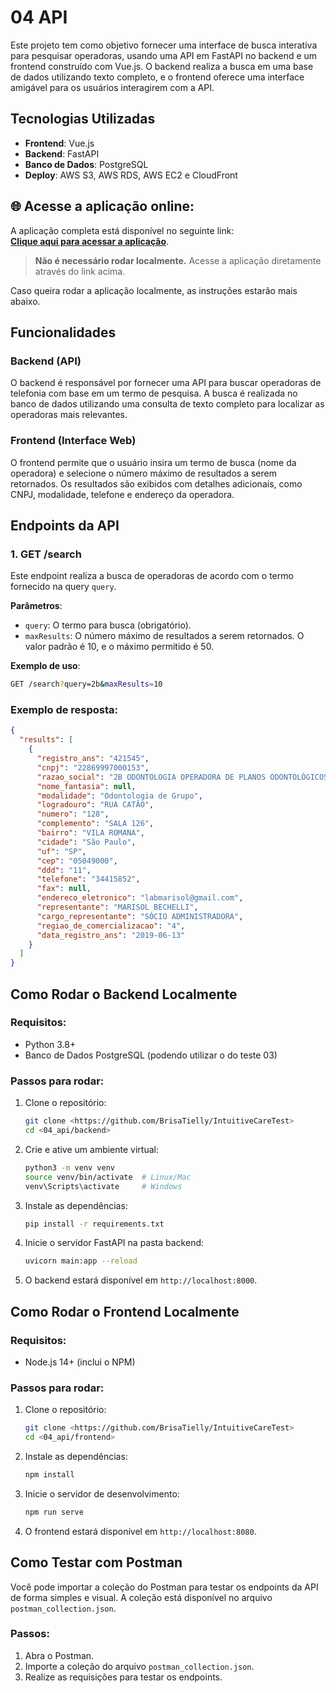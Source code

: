 
# 04 API

Este projeto tem como objetivo fornecer uma interface de busca interativa para pesquisar operadoras, usando uma API em FastAPI no backend e um frontend construído com Vue.js. O backend realiza a busca em uma base de dados utilizando texto completo, e o frontend oferece uma interface amigável para os usuários interagirem com a API.

## Tecnologias Utilizadas

- **Frontend**: Vue.js
- **Backend**: FastAPI
- **Banco de Dados**: PostgreSQL
- **Deploy**: AWS S3, AWS RDS, AWS EC2 e CloudFront

## 🌐 Acesse a aplicação online:

A aplicação completa está disponível no seguinte link:  
[**Clique aqui para acessar a aplicação**](http://intuitivecarefront.s3-website.us-east-2.amazonaws.com/).

> **Não é necessário rodar localmente.** Acesse a aplicação diretamente através do link acima.

Caso queira rodar a aplicação localmente, as instruções estarão mais abaixo.

## Funcionalidades

### Backend (API)
O backend é responsável por fornecer uma API para buscar operadoras de telefonia com base em um termo de pesquisa. A busca é realizada no banco de dados utilizando uma consulta de texto completo para localizar as operadoras mais relevantes.

### Frontend (Interface Web)
O frontend permite que o usuário insira um termo de busca (nome da operadora) e selecione o número máximo de resultados a serem retornados. Os resultados são exibidos com detalhes adicionais, como CNPJ, modalidade, telefone e endereço da operadora.

## Endpoints da API

### 1. **GET /search**

Este endpoint realiza a busca de operadoras de acordo com o termo fornecido na query `query`.

**Parâmetros**:
- `query`: O termo para busca (obrigatório).
- `maxResults`: O número máximo de resultados a serem retornados. O valor padrão é 10, e o máximo permitido é 50.

**Exemplo de uso**:
```bash
GET /search?query=2b&maxResults=10
```

### Exemplo de resposta:
```json
{
  "results": [
    {
      "registro_ans": "421545",
      "cnpj": "22869997000153",
      "razao_social": "2B ODONTOLOGIA OPERADORA DE PLANOS ODONTOLÓGICOS LTDA",
      "nome_fantasia": null,
      "modalidade": "Odontologia de Grupo",
      "logradouro": "RUA CATÃO",
      "numero": "128",
      "complemento": "SALA 126",
      "bairro": "VILA ROMANA",
      "cidade": "São Paulo",
      "uf": "SP",
      "cep": "05049000",
      "ddd": "11",
      "telefone": "34415852",
      "fax": null,
      "endereco_eletronico": "labmarisol@gmail.com",
      "representante": "MARISOL BECHELLI",
      "cargo_representante": "SÓCIO ADMINISTRADORA",
      "regiao_de_comercializacao": "4",
      "data_registro_ans": "2019-06-13"
    }
  ]
}
```

## Como Rodar o Backend Localmente

### Requisitos:
- Python 3.8+
- Banco de Dados PostgreSQL (podendo utilizar o do teste 03)

### Passos para rodar:

1. Clone o repositório:
    ```bash
    git clone <https://github.com/BrisaTielly/IntuitiveCareTest>
    cd <04_api/backend>
    ```

2. Crie e ative um ambiente virtual:
    ```bash
    python3 -m venv venv
    source venv/bin/activate  # Linux/Mac
    venv\Scripts\activate     # Windows
    ```

3. Instale as dependências:
    ```bash
    pip install -r requirements.txt
    ```

4. Inicie o servidor FastAPI na pasta backend:
    ```bash
    uvicorn main:app --reload
    ```

6. O backend estará disponível em `http://localhost:8000`.

## Como Rodar o Frontend Localmente

### Requisitos:
- Node.js 14+ (inclui o NPM)

### Passos para rodar:

1. Clone o repositório:
    ```bash
    git clone <https://github.com/BrisaTielly/IntuitiveCareTest>
    cd <04_api/frontend>
    ```

2. Instale as dependências:
    ```bash
    npm install
    ```

3. Inicie o servidor de desenvolvimento:
    ```bash
    npm run serve
    ```

4. O frontend estará disponível em `http://localhost:8080`.

## Como Testar com Postman

Você pode importar a coleção do Postman para testar os endpoints da API de forma simples e visual. A coleção está disponível no arquivo `postman_collection.json`.

### Passos:

1. Abra o Postman.
2. Importe a coleção do arquivo `postman_collection.json`.
3. Realize as requisições para testar os endpoints.
